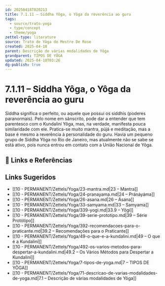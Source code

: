 ```yaml
---
id: 20250418T020213
title: 7.1.11 – Siddha Yôga, o Yôga da reverência ao guru
tags:
  - source/trato-yoga
  - type/concept
  - theme/yoga
zettel-type: literature
source: Trato de Yôga do Mestre De Rose
created: 2025-04-18
parent: Descrição de várias modalidades de Yôga
grandparent: TIPOS DE YÔGA
updated: 2025-04-18T03:26
dg-publish: true
---
```


# 7.1.11 – Siddha Yôga, o Yôga da reverência ao guru

Siddha significa o perfeito, ou aquele que possui os siddhis (poderes paranormais). Pelo nome em sânscrito, pode dar a entender que tem parentesco com o Kundaliní Yôga, mas, na verdade, manifesta pouca similaridade com ele. Pratica-se muito mantra, pújá e meditação, mas a base é mesmo a reverência à personalidade do guru. Havia um pequeno grupo de Siddha Yôga no Rio de Janeiro, mas atualmente não se sabe se está ativo, pois nunca entrou em contato com a União Nacional de Yôga.

## 🔗 Links e Referências

## Links Sugeridos

- [[10 - PERMANENT/Zettels/Yoga/23-mantra.md\|23 – Mantra]]
- [[10 - PERMANENT/Zettels/Yoga/24-pranayama.md\|24 – Pránáyáma]]
- [[10 - PERMANENT/Zettels/Yoga/26-asana.md\|26 – Ásana]]
- [[10 - PERMANENT/Zettels/Yoga/33-samyama.md\|33 – Samyama]]
- [[10 - PERMANENT/Zettels/Yoga/339-yogi.md\|33.9 – Yôgi]]
- [[10 - PERMANENT/Zettels/Yoga/39-serie-prototipo.md\|39 – Série Protótipo]]
- [[10 - PERMANENT/Zettels/Yoga/392-recomendacoes-para-o-praticante.md\|39.2 – Recomendações para o Praticante]]
- [[10 - PERMANENT/Zettels/Yoga/49-o-que-e-a-kundalini.md\|49 – O que é a Kundaliní]]
- [[10 - PERMANENT/Zettels/Yoga/492-os-varios-metodos-para-despertar-a-kundalini.md\|49.2 – Os Vários Métodos para Despertar a Kundaliní]]
- [[10 - PERMANENT/Zettels/Yoga/7-tipos-de-yoga.md\|7 – TIPOS DE YÔGA]]
- [[10 - PERMANENT/Zettels/Yoga/71-descricao-de-varias-modalidades-de-yoga.md\|7.1 – Descrição de várias modalidades de Yôga]]
